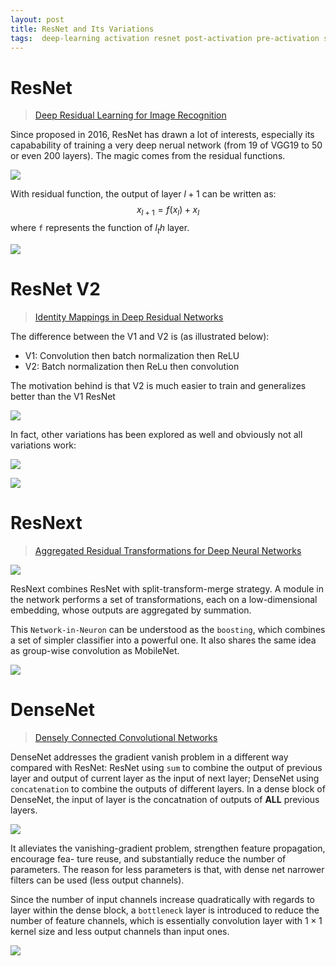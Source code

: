 ```yaml
---
layout: post
title: ResNet and Its Variations
tags:  deep-learning activation resnet post-activation pre-activation shortcut
---
```


# ResNet

> [Deep Residual Learning for Image Recognition](https://arxiv.org/pdf/1512.03385.pdf) 

Since proposed in 2016, ResNet has drawn a lot of interests, especially its capabability of training a very deep nerual network (from 19 of VGG19 to 50 or even 200 layers). The magic comes from the residual functions.

![](https://neurohive.io/wp-content/uploads/2019/01/resnet-e1548261477164.png)

With residual function, the output of layer $l+1$ can be written as:
$$x_{l+1} = f(x_l) + x_l$$
where `f` represents the function of $l_th$ layer.

![](https://cdn-images-1.medium.com/max/1314/1*S3TlG0XpQZSIpoDIUCQ0RQ.jpeg)

# ResNet V2

> [Identity Mappings in Deep Residual Networks](https://arxiv.org/pdf/1603.05027.pdf)

The difference between the V1 and V2 is (as illustrated below):
- V1: Convolution then batch normalization then ReLU
- V2: Batch normalization then ReLu then convolution

The motivation behind is that V2 is much easier to train and generalizes better than the V1 ResNet

![](https://cdn-images-1.medium.com/max/1200/1*V2FgD6udOE4xJuu_R7L6qA.png)

In fact, other variations has been explored as well and obviously not all variations work:

![](https://raw.githubusercontent.com/aleju/papers/master/neural-nets/images/Identity_Mappings_in_Deep_Residual_Networks__shortcuts.png?raw=true)

![](https://ai2-s2-public.s3.amazonaws.com/figures/2017-08-08/1f76b7b071f3e65c97d09720f88d6b0ad9f07e8f/8-Table2-1.png)

# ResNext

> [Aggregated Residual Transformations for Deep Neural Networks](https://arxiv.org/pdf/1611.05431.pdf)

![](https://cdn-images-1.medium.com/max/1600/1*mdiQTfovOXKnqzfj727b9Q.png)

ResNext combines ResNet with split-transform-merge strategy. A module in the network performs a set of transformations, each on a low-dimensional embedding, whose outputs are aggregated by summation.

This `Network-in-Neuron` can be understood as the `boosting`, which combines a set of simpler classifier into a powerful one. It also shares the same idea as group-wise convolution as MobileNet.

![](https://cdn-images-1.medium.com/max/1600/1*tZb5Ol72dMw_SBB-gZ1wjA.png)

# DenseNet

> [Densely Connected Convolutional Networks](https://arxiv.org/abs/1608.06993)

DenseNet addresses the gradient vanish problem in a different way compared with ResNet: ResNet using `sum` to combine the output of previous layer and output of current layer as the input of next layer; DenseNet using `concatenation` to combine the outputs of different layers. In a dense block of DenseNet, the input of layer is the concatnation of outputs of **ALL** previous layers.

![](https://peltarion.com/static/densenet_a.jpg)

It alleviates the vanishing-gradient problem, strengthen feature propagation, encourage fea- ture reuse, and substantially reduce the number of parameters. The reason for less parameters is that, with dense net narrower filters can be used (less output channels).

Since the number of input channels increase quadratically with regards to layer within the dense block, a `bottleneck` layer is introduced to reduce the number of feature channels, which is essentially convolution layer with $1\times 1$ kernel size and less output channels than input ones.

![](https://cdn-images-1.medium.com/max/1600/1*SSn5H14SKhhaZZ5XYWN3Cg.jpeg)
